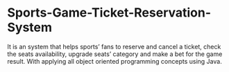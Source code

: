 # Sports-Game-Ticket-Reservation-System
It is an system that helps sports’ fans to reserve and cancel a ticket, check the seats availability, upgrade seats’ category and make a bet for the game result. With applying all object oriented programming concepts using Java.
